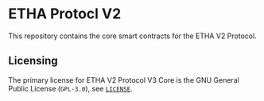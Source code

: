 # ETHA Protocl V2

This repository contains the core smart contracts for the ETHA V2 Protocol.

## Licensing

The primary license for ETHA V2 Protocol V3 Core is the GNU General Public License (`GPL-3.0`), see [`LICENSE`](./LICENSE).
